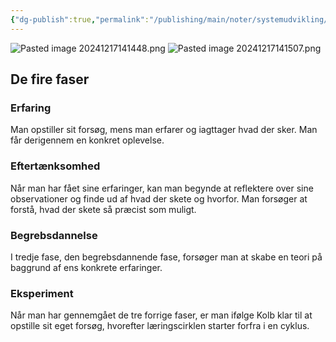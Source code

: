 ```yaml
---
{"dg-publish":true,"permalink":"/publishing/main/noter/systemudvikling/kolbs-laeringscirkel/","title":"Kolbs Læringscirkel","hide":true,"tags":["Systemudvikling","Læring"],"created":"2024-09-20T10:05:41.518+02:00"}
---
```


![Pasted image 20241217141448.png](/img/user/Resource/98_Images/Pasted%20image%2020241217141448.png)
![Pasted image 20241217141507.png](/img/user/Resource/98_Images/Pasted%20image%2020241217141507.png)
## De fire faser

### Erfaring

Man opstiller sit forsøg, mens man erfarer og iagttager hvad der sker. Man får derigennem
en konkret oplevelse.

### Eftertænksomhed

Når man har fået sine erfaringer, kan man begynde at reflektere over
sine observationer og finde ud af hvad der skete og hvorfor. Man forsøger at
forstå, hvad der skete så præcist som muligt.

### Begrebsdannelse

I tredje fase, den begrebsdannende fase, forsøger man at skabe en teori på
baggrund af ens konkrete erfaringer.

### Eksperiment

Når man har gennemgået de tre forrige faser, er man ifølge Kolb klar til at opstille
sit eget forsøg, hvorefter læringscirklen starter forfra i en cyklus.
